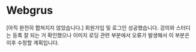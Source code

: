 # Webgrus

[아직 완전히 합쳐지지 않았습니다.]
회원가입 및 로그인 성공했습니다.
강의와 스터디는 등록 잘 되는 거 확인했으나 이미지 로딩 관련 부분에서 오류가 발생해서 이 부분은 이후 수정할 계획입니다.
